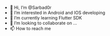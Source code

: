 - 👋 Hi, I’m @Sarbad0r
- 👀 I’m interested in Android and IOS developing 
- 🌱 I’m currently learning Flutter SDK
- 💞️ I’m looking to collaborate on ...
- 📫 How to reach me

<!---
Sarbad0r/Sarbad0r is a ✨ special ✨ repository because its `README.md` (this file) appears on your GitHub profile.
You can click the Preview link to take a look at your changes.
--->
